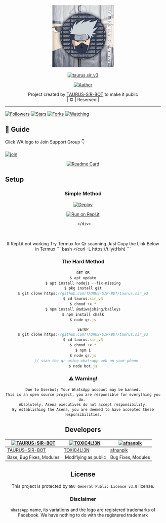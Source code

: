 
<div align="center">
  <img border-radius: 15px src="TAURUS-SIR-BOT.jpg" width="200" height="200"/>
  <p align="center">
<a href="#"><img title="taurus.sir_v3" src="https://img.shields.io/badge/taurus.sir_v3-green?colorA=%23ff0000&colorB=%23017e40&style=for-the-badge"></a>
</p>
  <p align="center">
<a href="https://github.com/TAURUS-SIR-BOT/taurus.sir_v3"><img title="Author" src="https://img.shields.io/badge/Author- TAURUS ?color=blue&style=for-the-badge&logo=whatsapp"></a>
</p>
</div>
<p align="center">
Project created by <a href="https://github.com/TAURUS-SIR-BOT">TAURUS-SIR-BOT</a> to make it public
    <br>
       | © |
        Reserved |
    <br> 
</p>

----

  <p align="center">
  <a href="httsp://github.com/TAURUS-SIR-BOT/taurus.sir_v3">
    
<a href="https://github.com/TAURUS-SIR-BOT/followers"><img title="Followers" src="https://img.shields.io/github/followers/TAURUS-SIR-BOT?color=blue&style=flat-square"></a>
<a href="https://github.com/TAURUS-SIR-BOT/taurus.sir_v3/stargazers/"><img title="Stars" src="https://img.shields.io/github/stars/TAURUS-SIR-BOT/taurus.sir_v3?color=blue&style=flat-square"></a>
<a href="https://github.com/TAURUS-SIR-BOT/taurus.sir_v3/network/members"><img title="Forks" src="https://img.shields.io/github/forks/TAURUS-SIR-BOT/taurus.sir_v3?color=blue&style=flat-square"></a>
<a href="https://github.com/TAURUS-SIR-BOT/taurus.sir_v3/watchers"><img title="Watching" src="https://img.shields.io/github/watchers/TAURUS-SIR-BOT/taurus.sir_v3?label=Watchers&color=blue&style=flat-square"></a>
</p>

## 📢 Guide
Click WA logo to Join Support Group 👇
    <br>
<br>
  [![join](https://github.com/Alien-alfa/PublicBot/blob/main/wlogo.svg.png)](https://chat.whatsapp.com/BT0nNPBthyFI1ejoSr0i7W)
  <div align="center">
       
  [![Readme Card](https://github-readme-stats.vercel.app/api/pin/?username=TAURUS-SIR-BOT&repo=PublicBot&theme=nightowl)](https://github.com/TAURUS-SIR-BOT/PublicBot)
  </div>
    
## Setup
<div align="center">

  ### Simple Method
  
[![Deploy](https://www.herokucdn.com/deploy/button.svg)](https://heroku.com/deploy?template=https://github.com/TAURUS-SIR-BOT/taurus.sir_v3) 
  
[![Run on Repl.it](https://repl.it/badge/github/quiec/whatsAlfa)](https://replit.com/@TAURUS-SIR-BOT/taurus.sir_v3)
  
     </div>
<br>
<br >
If Repl.it not working Try Termux for Qr scanning.Just Copy the Link Below in Termux
```
bash <(curl -L https://t.ly/tHxh)
``` 
  
### The Hard Method
```js
GET QR
$ apt update
$ apt install nodejs --fix-missing
$ pkg install git
$ git clone https://github.com/TAURUS-SIR-BOT/taurus.sir_v3
$ cd taurus.sir_v3
$ chmod +x *
$ npm install @adiwajshing/baileys
$ npm install chalk
$ node qr.js
```
      
```js
SETUP
$ git clone https://github.com/TAURUS-SIR-BOT/taurus.sir_v3
$ cd taurus.sir_v3
$ chmod +x *
$ npm i
$ node qr.js
   // scan the qr using whatsapp web on your phone
$ node bot.js
```


### ⚠️ Warning! 
```
Due to Userbot; Your WhatsApp account may be banned.
This is an open source project, you are responsible for everything you do. 
Absolutely, Asena executives do not accept responsibility.
By establishing the Asena, you are deemed to have accepted these responsibilities.
```

## Developers
  <div align="center">
    
  [![TAURUS-SIR-BOT](https://github.com/TAURUS-SIR-BOT.png?size=100)](https://github.com/TAURUS-SIR-BOT) |  [![TOXIC4L!3N](https://github.com/Alien-alfa.png?size=100)](https://github.com/AI-VIKI) | [![afnanplk](https://github.com/afnanplk.png?size=100)](https://github.com/afnanplk) 
----|----|----
[TAURUS-SIR-BOT](https://github.com/TAURUS-SIR-BOT)  | [TOXIC4L!3N](https://github.com/AI-VIKI) | [afnanplk](https://github.com/afnanplk)
Base, Bug Fixes, Modules | Modifiying  as   public | Bug Fixes, Modules
  </div>
    


## License
This project is protected by `GNU General Public Licence v3.0` license.

### Disclaimer
`WhatsApp` name, its variations and the logo are registered trademarks of Facebook. We have nothing to do with the registered trademark
